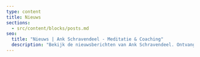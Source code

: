 ```yaml
---
type: content
title: Nieuws
sections:
  - src/content/blocks/posts.md
seo:
  title: "Nieuws | Ank Schravendeel - Meditatie & Coaching"
  description: "Bekijk de nieuwsberichten van Ank Schravendeel. Ontvang updates over meditatie, coaching en mindfulness activiteiten."
---
```

